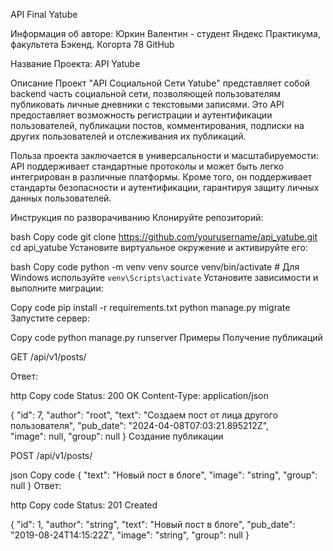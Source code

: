 API Final Yatube

Информация об авторе:
Юркин Валентин - студент Яндекс Практикума, факультета Бэкенд. Когорта 78
GitHub

Название Проекта: API Yatube

Описание
Проект "API Социальной Сети Yatube" представляет собой backend часть социальной сети, позволяющей пользователям публиковать личные дневники с текстовыми записями. Это API предоставляет возможность регистрации и аутентификации пользователей, публикации постов, комментирования, подписки на других пользователей и отслеживания их публикаций.

Польза проекта заключается в универсальности и масштабируемости: API поддерживает стандартные протоколы и может быть легко интегрирован в различные платформы. Кроме того, он поддерживает стандарты безопасности и аутентификации, гарантируя защиту личных данных пользователей.

Инструкция по разворачиванию
Клонируйте репозиторий:

bash
Copy code
git clone https://github.com/yourusername/api_yatube.git
cd api_yatube
Установите виртуальное окружение и активируйте его:

bash
Copy code
python -m venv venv
source venv/bin/activate  # Для Windows используйте `venv\Scripts\activate`
Установите зависимости и выполните миграции:

Copy code
pip install -r requirements.txt
python manage.py migrate
Запустите сервер:

Copy code
python manage.py runserver
Примеры
Получение публикаций

GET /api/v1/posts/

Ответ:

http
Copy code
Status: 200 OK
Content-Type: application/json

{
    "id": 7,
    "author": "root",
    "text": "Создаем пост от лица другого пользователя",
    "pub_date": "2024-04-08T07:03:21.895212Z",        
    "image": null,
    "group": null
}
Создание публикации

POST /api/v1/posts/

json
Copy code
{
    "text": "Новый пост в блоге",
    "image": "string",
    "group": null
}
Ответ:

http
Copy code
Status: 201 Created

{
    "id": 1,
    "author": "string",
    "text": "Новый пост в блоге",
    "pub_date": "2019-08-24T14:15:22Z",
    "image": "string",
    "group": null
}
